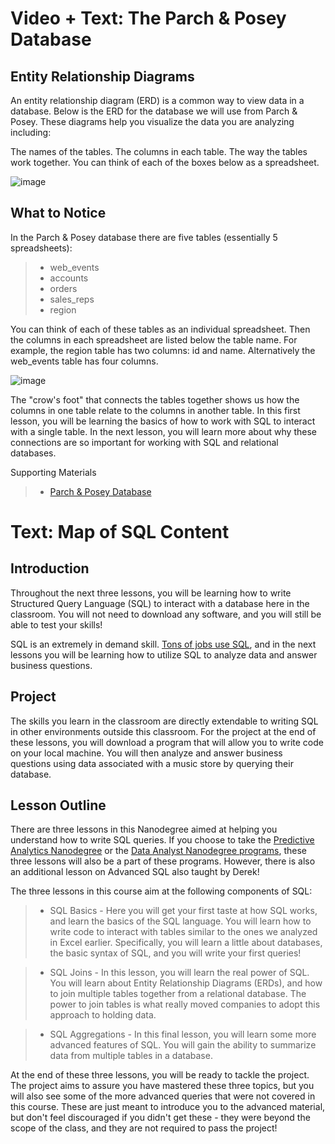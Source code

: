 # Video + Text: The Parch & Posey Database

## Entity Relationship Diagrams
An entity relationship diagram (ERD) is a common way to view data in a database. Below is the ERD for the database we will use from Parch & Posey. These diagrams help you visualize the data you are analyzing including:

The names of the tables.
The columns in each table.
The way the tables work together.
You can think of each of the boxes below as a spreadsheet.

![image](https://user-images.githubusercontent.com/96830808/183367091-1f9eab1d-fcfd-4a3a-b081-af056c26024c.png)


## What to Notice
In the Parch & Posey database there are five tables (essentially 5 spreadsheets):

>- web_events
>- accounts
>- orders
>- sales_reps
>- region

You can think of each of these tables as an individual spreadsheet. Then the columns in each spreadsheet are listed below the table name. For example, the region table has two columns: id and name. Alternatively the web_events table has four columns.

![image](https://user-images.githubusercontent.com/96830808/183367331-e840275f-7586-432e-912b-b180bc5d198f.png)

The "crow's foot" that connects the tables together shows us how the columns in one table relate to the columns in another table. In this first lesson, you will be learning the basics of how to work with SQL to interact with a single table. In the next lesson, you will learn more about why these connections are so important for working with SQL and relational databases.

Supporting Materials
>- [Parch & Posey Database](https://video.udacity-data.com/topher/2020/May/5eb5533b_parch-and-posey/parch-and-posey.sql)



# Text: Map of SQL Content

## Introduction
Throughout the next three lessons, you will be learning how to write Structured Query Language (SQL) to interact with a database here in the classroom. You will not need to download any software, and you will still be able to test your skills!

SQL is an extremely in demand skill. [Tons of jobs use SQL](https://www.zippia.com/advice/what-jobs-use-sql/), and in the next lessons you will be learning how to utilize SQL to analyze data and answer business questions.

## Project
The skills you learn in the classroom are directly extendable to writing SQL in other environments outside this classroom. For the project at the end of these lessons, you will download a program that will allow you to write code on your local machine. You will then analyze and answer business questions using data associated with a music store by querying their database.

## Lesson Outline
There are three lessons in this Nanodegree aimed at helping you understand how to write SQL queries. If you choose to take the [Predictive Analytics Nanodegree](https://www.udacity.com/course/predictive-analytics-for-business-nanodegree--nd008t) or the [Data Analyst Nanodegree programs](https://www.udacity.com/course/data-analyst-nanodegree--nd002), these three lessons will also be a part of these programs. However, there is also an additional lesson on Advanced SQL also taught by Derek!

The three lessons in this course aim at the following components of SQL:

>- SQL Basics - Here you will get your first taste at how SQL works, and learn the basics of the SQL language. You will learn how to write code to interact with tables similar to the ones we analyzed in Excel earlier. Specifically, you will learn a little about databases, the basic syntax of SQL, and you will write your first queries!

>- SQL Joins - In this lesson, you will learn the real power of SQL. You will learn about Entity Relationship Diagrams (ERDs), and how to join multiple tables together from a relational database. The power to join tables is what really moved companies to adopt this approach to holding data.

>- SQL Aggregations - In this final lesson, you will learn some more advanced features of SQL. You will gain the ability to summarize data from multiple tables in a database.

At the end of these three lessons, you will be ready to tackle the project. The project aims to assure you have mastered these three topics, but you will also see some of the more advanced queries that were not covered in this course. These are just meant to introduce you to the advanced material, but don't feel discouraged if you didn't get these - they were beyond the scope of the class, and they are not required to pass the project!


